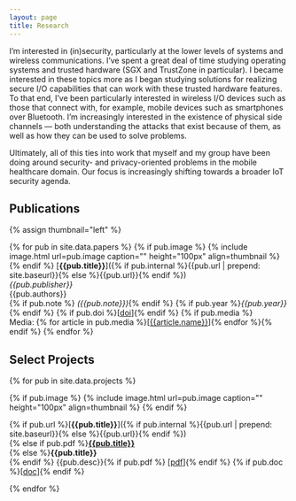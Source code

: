 ```yaml
---
layout: page
title: Research
---
```


<!--
Broadly speaking, I'm interested in ....
More specifically, I'm intersted in ...
 -->

I’m interested in (in)security, particularly at the lower levels of systems and wireless communications.
I’ve spent a great deal of time studying operating systems and trusted hardware (SGX and TrustZone in particular).
I became interested in these topics more as I began studying solutions for realizing secure I/O capabilities that can work with these trusted hardware features.
To that end, I’ve been particularly interested in wireless I/O devices such as those that connect with, for example, mobile devices such as smartphones over Bluetooth.
I’m increasingly interested in the existence of physical side channels — both understanding the attacks that exist because of them, as well as how they can be used to solve problems.

Ultimately, all of this ties into work that myself and my group have been doing around security- and privacy-oriented problems in the mobile healthcare domain.
Our focus is increasingly shifting towards a broader IoT security agenda.

<!-- I'm on the job market!
My interests and skills make me a suitable candidate for teams working in
Trustworthy Infrastructure, Protecting User Data, and Malicious and Deceptive Software -->
<!-- (vocabulary borrowed from the google projects/team page regarding research areas in Google Security, Privacy & Abuse Research.).  -->

<!-- <h4>Have a look at some of my <a href="{{ site.baseurl }}research.html"> work</a>.</h4>
<h4>You can also see what's been going on lately in my <a href="{{ site.baseurl }}news.html">news feed</a>.</h4>
<h4>For more check out my academic &amp; professional <a href="{{ site.baseurl }}vita.pdf">CV</a>.</h4>
<!-- <h4>For more check out my academic &amp; professional <a href="http://biomadeira.github.io/vitae">CV</a>.</h4> -->
<!-- <h4>I also <a href="{{ site.baseurl }}blog.html">write about miscellaneous stuff</a> at times.</h4>
<h4>If you want to chat, reach out!</h4> -->

## Publications

{% assign thumbnail="left" %}

{% for pub in site.data.papers %}
{% if pub.image %}
{% include image.html url=pub.image caption="" height="100px" align=thumbnail %}
{% endif %}
[**{{pub.title}}**]({% if pub.internal %}{{pub.url | prepend: site.baseurl}}{% else %}{{pub.url}}{% endif %})<br />
*{{pub.publisher}}* <br />
{{pub.authors}}<br />
{% if pub.note %} *({{pub.note}})*{% endif %}
{% if pub.year %}*{{pub.year}}*{% endif %}
{% if pub.doi %}[[doi]({{pub.doi}})]{% endif %}
{% if pub.media %}<br />Media: {% for article in pub.media %}[[{{article.name}}]({{article.url}})]{% endfor %}{% endif %}
{% endfor %}

## Select Projects

{% for pub in site.data.projects %}

{% if pub.image %}
{% include image.html url=pub.image caption="" height="100px" align=thumbnail %}
{% endif %}
<!-- URL links to project repo; PDF links to paper -->
<!-- No URL; Make title link to same destination as the PDF -->
<!-- No URL; No PDF; Just diplay the title -->
{% if pub.url %}[**{{pub.title}}**]({% if pub.internal %}{{pub.url | prepend: site.baseurl}}{% else %}{{pub.url}}{% endif %}) <br/>{% else if pub.pdf %}[**{{pub.title}}**]({{pub.pdf}}) <br/>{% else %}**{{pub.title}}** <br/>{% endif %}
{{pub.desc}}{% if pub.pdf %} [[pdf]({{pub.pdf}})]{% endif %} {% if pub.doc %}[[doc]({{pub.doc}})]{% endif %}

{% endfor %}
